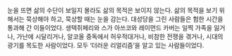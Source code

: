 눈을 뜨면 삶의 수단이 보일지 몰라도 삶의 목적은 보이지 않는다. 삶의 목적을 보기 위해서는 묵상해야 하고, 묵상할 때는 눈을 감는다.
대성당을 그린 사람들은 험한 시간을 통과해 간 이들이었다. 생텍쥐페리와 스가 아쓰코와 레이먼드 카버는 일찍 가족을 잃거나, 가난에 시달리거나, 알코올 중독에서 허우적대거나, 비참한 전쟁을 겪거나, 시대의 광기를 목도한 사람이었다. 모두 ‘더러운 리얼리즘’을 알고 있는 사람들이었다.